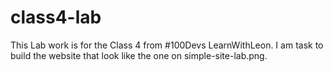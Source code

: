 # class4-lab
This Lab work is for the Class 4 from #100Devs LearnWithLeon. I am task to build the website that look like the one on simple-site-lab.png.
